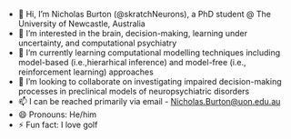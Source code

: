 - 👋 Hi, I’m Nicholas Burton (@skratchNeurons), a PhD student @ The University of Newcastle, Australia
- 👀 I’m interested in the brain, decision-making, learning under uncertainty, and computational psychiatry
- 🌱 I’m currently learning computational modelling techniques including model-based (i.e.,hierarhical inference) and model-free (i.e., reinforcement learning) approaches
- 💞️ I’m looking to collaborate on investigating impaired decision-making processes in preclinical models of neuropsychiatric disorders 
- 📫 I can be reached primarily via email - Nicholas.Burton@uon.edu.au
- 😄 Pronouns: He/him
- ⚡ Fun fact: I love golf

<!---
skratchNeurons/skratchNeurons is a ✨ special ✨ repository because its `README.md` (this file) appears on your GitHub profile.
You can click the Preview link to take a look at your changes.
--->
